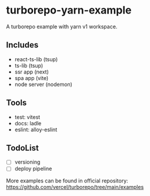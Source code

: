 # turborepo-yarn-example

A turborepo example with yarn v1 workspace.

## Includes

- react-ts-lib (tsup)
- ts-lib (tsup)
- ssr app (next)
- spa app (vite)
- node server (nodemon)

## Tools

- test: vitest
- docs: ladle
- eslint: alloy-eslint

## TodoList

- [ ] versioning
- [ ] deploy pipeline

More examples can be found in official repository: <https://github.com/vercel/turborepo/tree/main/examples>
